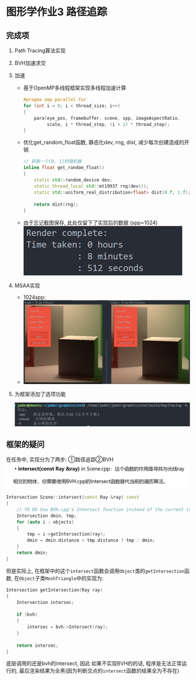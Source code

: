 # 图形学作业3 路径追踪

## 完成项

1. Path Tracing算法实现

2. BVH加速求交

3. 加速

   - 基于OpenMP多线程框架实现多线程加速计算

     ```c++
     #pragma omp parallel for
     for (int i = 0; i < thread_size; i++)
     {
         para(eye_pos, framebuffer, scene, spp, imageAspectRatio,
              scale, i * thread_step, (i + 1) * thread_step);
     }
     ```

   - 优化get_random_float函数, 静态化dev, rng, dist, 减少每次创建造成的开销

     ```c++
     // 获取一个[0, 1]的随机数
     inline float get_random_float()
     {
         static std::random_device dev;
         static thread_local std::mt19937 rng(dev());
         static std::uniform_real_distribution<float> dist(0.f, 1.f);
     
         return dist(rng);
     }
     ```

     

   - 由于忘记截图保存, 此处仅留下了实现后的数据 (spp=1024)
     ![image-20231029133205553](./assets/image-20231029133205553.png) 

4. MSAA实现

   - 1024spp: 
   - ![image-20231029133333909](./assets/image-20231029133333909.png)

5. 为框架添加了选项功能

   ![image-20231029133243632](./assets/image-20231029133243632.png)

   

## 框架的疑问

在任务中, 实现分为了两步: ①路径追踪②BVH
<img src="./assets/image-20231029145318946.png" alt="image-20231029145318946" style="zoom:50%;" />

```c++
Intersection Scene::intersect(const Ray &ray) const
{
    // TO DO Use BVH.cpp's Intersect function instead of the current traversal method
    Intersection dmin, tmp;
    for (auto i : objects)
    {
        tmp = i->getIntersection(ray);
        dmin = dmin.distance > tmp.distance ? tmp : dmin;
    }
    return dmin;
}
```

但是实际上, 在框架中的这个`intersect`函数会调用`Object`类的`getIntersection`函数, 在`Object`子类`MeshTriangle`中的实现为:

```c++
Intersection getIntersection(Ray ray)
{
    Intersection intersec;

    if (bvh)
    {
        intersec = bvh->Intersect(ray);
    }

    return intersec;
}
```

底层调用的还是bvh的intersect, 因此 如果不实现BVH的的话, 程序是无法正常运行的, 最后渲染结果为全黑(因为判断交点的`intersect`函数的结果全为不存在)
